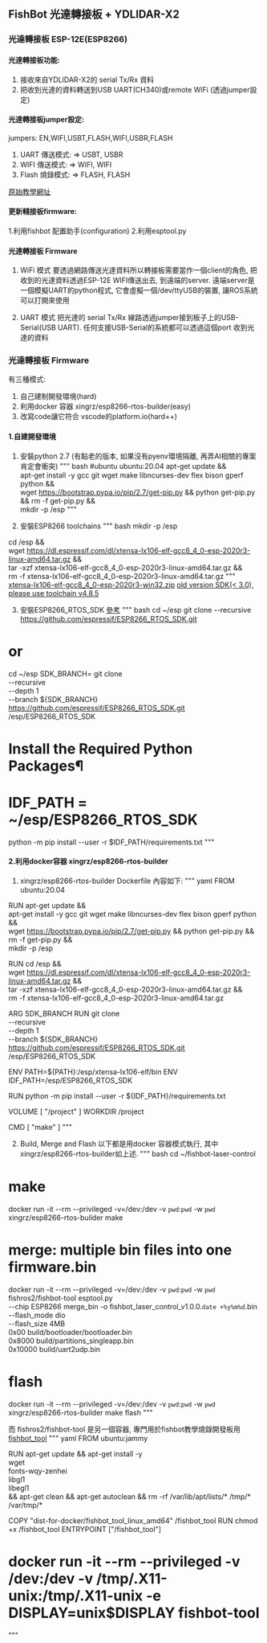 ## FishBot 光達轉接板 + YDLIDAR-X2

### 光達轉接板 ESP-12E(ESP8266)
#### 光達轉接板功能: 
1. 接收來自YDLIDAR-X2的 serial Tx/Rx 資料
2. 把收到光達的資料轉送到USB UART(CH340)或remote WiFi (透過jumper設定)

#### 光達轉接板jumper設定: 
jumpers: EN,WIFI,USBT,FLASH,WIFI,USBR,FLASH
1. UART 傳送模式: => USBT, USBR
2. WIFI 傳送模式: => WIFI, WIFI
3. Flash 燒錄模式: => FLASH, FLASH

[原始教學網址](https://fishros.org.cn/forum/topic/940/fishbot%E6%95%99%E7%A8%8B-9-0-5-%E9%9B%B7%E8%BE%BE%E5%9B%BA%E4%BB%B6%E7%83%A7%E5%BD%95%E5%8F%8A%E9%85%8D%E7%BD%AE)

#### 更新輚接板firmware:
1.利用fishbot 配置助手(configuration)
2.利用esptool.py

#### 光達轉接板 Firmware
1. WiFi 模式
要透過網路傳送光達資料所以轉接板需要當作一個client的角色, 把收到的光達資料透過ESP-12E WIFI傳送出去, 到遠端的server.
遠端server是一個模擬UART的python程式, 它會虛擬一個/dev/ttyUSB的裝置, 讓ROS系統可以打開來使用

2. UART 模式
把光達的 serial Tx/Rx 線路透過jumper接到板子上的USB-Serial(USB UART). 任何支援USB-Serial的系統都可以透過這個port
收到光達的資料

### 光達轉接板 Firmware 
有三種模式:
1. 自己建制開發環境(hard)
2. 利用docker 容器 xingrz/esp8266-rtos-builder(easy)
3. 改寫code讓它符合 vscode的platform.io(hard++)

#### 1.自建開發環境
1. 安裝python 2.7 (有點老的版本, 如果沒有pyenv環境隔離, 再弄AI相關的專案肯定會衝突)
""" bash
#ubuntu ubuntu:20.04
apt-get update && \
    apt-get install -y gcc git wget make libncurses-dev flex bison gperf python && \
    wget https://bootstrap.pypa.io/pip/2.7/get-pip.py && python get-pip.py && rm -f get-pip.py &&\
    mkdir -p /esp
"""

2. 安裝ESP8266 toolchains
""" bash
mkdir -p /esp

cd /esp && \
    wget https://dl.espressif.com/dl/xtensa-lx106-elf-gcc8_4_0-esp-2020r3-linux-amd64.tar.gz && \
    tar -xzf xtensa-lx106-elf-gcc8_4_0-esp-2020r3-linux-amd64.tar.gz && \
    rm -f xtensa-lx106-elf-gcc8_4_0-esp-2020r3-linux-amd64.tar.gz
"""
[xtensa-lx106-elf-gcc8_4_0-esp-2020r3-win32.zip](https://dl.espressif.com/dl/xtensa-lx106-elf-gcc8_4_0-esp-2020r3-win32.zip)
[old version SDK(< 3.0), please use toolchain v4.8.5](https://dl.espressif.com/dl/xtensa-lx106-elf-win32-1.22.0-88-gde0bdc1-4.8.5.tar.gz)

3. 安裝ESP8266_RTOS_SDK
[參考](https://docs.espressif.com/projects/esp8266-rtos-sdk/en/latest/get-started/index.html#get-esp8266-rtos-sdk)
""" bash
cd ~/esp
git clone --recursive https://github.com/espressif/ESP8266_RTOS_SDK.git

# or
cd ~/esp
SDK_BRANCH= git clone \
    --recursive \
    --depth 1 \
    --branch ${SDK_BRANCH} \
    https://github.com/espressif/ESP8266_RTOS_SDK.git \
    /esp/ESP8266_RTOS_SDK

# Install the Required Python Packages¶
# IDF_PATH = ~/esp/ESP8266_RTOS_SDK
python -m pip install --user -r $IDF_PATH/requirements.txt
"""

#### 2.利用docker容器 xingrz/esp8266-rtos-builder
1. xingrz/esp8266-rtos-builder
Dockerfile 內容如下:
""" yaml
FROM ubuntu:20.04

RUN apt-get update && \
    apt-get install -y gcc git wget make libncurses-dev flex bison gperf python && \
    wget https://bootstrap.pypa.io/pip/2.7/get-pip.py && python get-pip.py && rm -f get-pip.py &&\
    mkdir -p /esp

RUN cd /esp && \
    wget https://dl.espressif.com/dl/xtensa-lx106-elf-gcc8_4_0-esp-2020r3-linux-amd64.tar.gz && \
    tar -xzf xtensa-lx106-elf-gcc8_4_0-esp-2020r3-linux-amd64.tar.gz && \
    rm -f xtensa-lx106-elf-gcc8_4_0-esp-2020r3-linux-amd64.tar.gz

ARG SDK_BRANCH
RUN git clone \
    --recursive \
    --depth 1 \
    --branch ${SDK_BRANCH} \
    https://github.com/espressif/ESP8266_RTOS_SDK.git \
    /esp/ESP8266_RTOS_SDK

ENV PATH=${PATH}:/esp/xtensa-lx106-elf/bin
ENV IDF_PATH=/esp/ESP8266_RTOS_SDK

RUN python -m pip install --user -r ${IDF_PATH}/requirements.txt

VOLUME [ "/project" ]
WORKDIR /project

CMD [ "make" ]
"""

2. Build, Merge and Flash
以下都是用docker 容器模式執行, 其中xingrz/esp8266-rtos-builder如上述.
""" bash
cd ~/fishbot-laser-control

# make
docker run -it --rm --privileged -v=/dev:/dev  -v `pwd`:`pwd` -w `pwd` xingrz/esp8266-rtos-builder make 

# merge: multiple bin files into one firmware.bin
docker run -it --rm --privileged -v=/dev:/dev  -v `pwd`:`pwd` -w `pwd` fishros2/fishbot-tool esptool.py \
--chip ESP8266 merge_bin -o fishbot_laser_control_v1.0.0.`date +%y%m%d`.bin \
--flash_mode dio \
--flash_size 4MB \
0x00 build/bootloader/bootloader.bin \
0x8000 build/partitions_singleapp.bin \
0x10000 build/uart2udp.bin

# flash
docker run -it --rm --privileged -v=/dev:/dev  -v `pwd`:`pwd` -w `pwd` xingrz/esp8266-rtos-builder make flash
"""

而 fishros2/fishbot-tool 是另一個容器, 專門用於fishbot教學燒錄開發板用
[fishbot_tool](https://github.com/fishros/fishbot_tool)
""" yaml
FROM ubuntu:jammy

RUN apt-get update && apt-get install -y \
    wget \
    fonts-wqy-zenhei \
    libgl1 \
    libegl1 \
    && apt-get clean && apt-get autoclean && rm -rf /var/lib/apt/lists/* /tmp/* /var/tmp/*

COPY "dist-for-docker/fishbot_tool_linux_amd64" /fishbot_tool
RUN chmod +x /fishbot_tool
ENTRYPOINT ["/fishbot_tool"]

# docker run -it --rm --privileged -v /dev:/dev  -v /tmp/.X11-unix:/tmp/.X11-unix -e DISPLAY=unix$DISPLAY fishbot-tool
"""